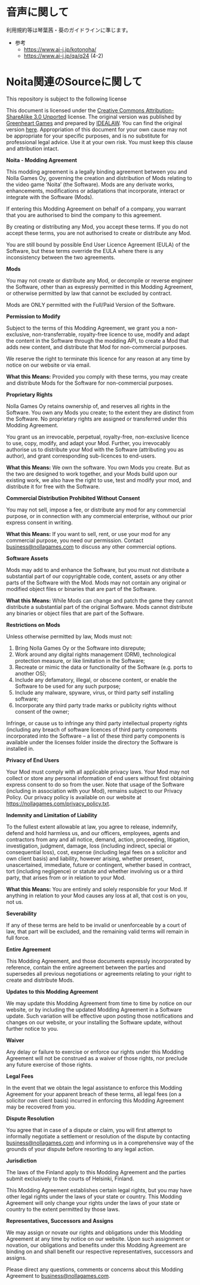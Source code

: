 # 音声に関して

利用規約等は琴葉茜・葵のガイドラインに準じます。

- 参考
  - https://www.ai-j.jp/kotonoha/
  - https://www.ai-j.jp/qa/q24 (4-2)

# Noita関連のSourceに関して

This repository is subject to the following license

This document is licensed under the [Creative Commons Attribution-ShareAlike 3.0 Unported](http://creativecommons.org/licenses/by-sa/3.0/) license. The original version was published by [Greenheart Games](http://www.greenheartgames.com/) and prepared by [IDEALAW](http://www.idealaw.com.au). You can find the original version [here](http://files.greenheartgames.com/legal/GDT-Moddingv100.rtf). Appropriation of this document for your own cause may not be appropriate for your specific purposes, and is no substitute for professional legal advice. Use it at your own risk. You must keep this clause and attribution intact.

**Noita - Modding Agreement**

This modding agreement is a legally binding agreement between you and Nolla Games Oy, governing the creation and distribution of Mods relating to the video game ‘Noita’ (the Software). Mods are any derivate works, enhancements, modifications or adaptations that incorporate, interact or integrate with the Software (Mods).

If entering this Modding Agreement on behalf of a company, you warrant that you are authorised to bind the company to this agreement.

By creating or distributing any Mod, you accept these terms. If you do not accept these terms, you are not authorised to create or distribute any Mod.

You are still bound by possible End User Licence Agreement (EULA) of the Software, but these terms override the EULA where there is any inconsistency between the two agreements.

**Mods**

You may not create or distribute any Mod, or decompile or reverse engineer the Software, other than as expressly permitted in this Modding Agreement, or otherwise permitted by law that cannot be excluded by contract.

Mods are ONLY permitted with the Full/Paid Version of the Software.

**Permission to Modify**

Subject to the terms of this Modding Agreement, we grant you a non-exclusive, non-transferrable, royalty-free licence to use, modify and adapt the content in the Software through the modding API, to create a Mod that adds new content, and distribute that Mod for non-commercial purposes.

We reserve the right to terminate this licence for any reason at any time by notice on our website or via email.

**What this Means:** Provided you comply with these terms, you may create and distribute Mods for the Software for non-commercial purposes.

**Proprietary Rights**

Nolla Games Oy retains ownership of, and reserves all rights in the Software. You own any Mods you create; to the extent they are distinct from the Software. No proprietary rights are assigned or transferred under this Modding Agreement.

You grant us an irrevocable, perpetual, royalty-free, non-exclusive licence to use, copy, modify, and adapt your Mod. Further, you irrevocably authorise us to distribute your Mod with the Software (attributing you as author), and grant corresponding sub-licences to end-users.

**What this Means:** We own the software. You own Mods you create. But as the two are designed to work together, and your Mods build upon our existing work, we also have the right to use, test and modify your mod, and distribute it for free with the Software.

**Commercial Distribution Prohibited Without Consent**

You may not sell, impose a fee, or distribute any mod for any commercial purpose, or in connection with any commercial enterprise, without our prior express consent in writing.

**What this Means:** If you want to sell, rent, or use your mod for any commercial purpose, you need our permission. Contact business@nollagames.com to discuss any other commercial options.

**Software Assets**

Mods may add to and enhance the Software, but you must not distribute a substantial part of our copyrightable code, content, assets or any other parts of the Software with the Mod. Mods may not contain any original or modified object files or binaries that are part of the Software.

**What this Means:** While Mods can change and patch the game they cannot distribute a substantial part of the original Software. Mods cannot distribute any binaries or object files that are part of the Software.

**Restrictions on Mods**

Unless otherwise permitted by law, Mods must not:

1) Bring Nolla Games Oy or the Software into disrepute;
1) Work around any digital rights management (DRM), technological protection measure,  or like limitation in the Software;
1) Recreate or mimic the data or functionality of the Software (e.g. ports to another OS);
1) Include any defamatory, illegal, or obscene content, or enable the Software to be used for any such purpose;
1) Include any malware, spyware, virus, or third party self installing software;
1) Incorporate any third party trade marks or publicity rights without consent of the owner;

Infringe, or cause us to infringe any third party intellectual property rights (including any breach of software licences of third party components incorporated into the Software – a list of these third party components is available under the licenses folder inside the directory the Software is installed in.

**Privacy of End Users**

Your Mod must comply with all applicable privacy laws. Your Mod may not collect or store any personal information of end users without first obtaining express consent to do so from the user. Note that usage of the Software (including in association with your Mod), remains subject to our Privacy Policy. Our privacy policy is available on our website at <https://nollagames.com/privacy_policy.txt>.

**Indemnity and Limitation of Liability**

To the fullest extent allowable at law, you agree to release, indemnify, defend and hold harmless us, and our officers, employees, agents and contractors from any and all notice, demand, action, proceeding, litigation, investigation, judgment, damage, loss (including indirect, special or consequential loss), cost, expense (including legal fees on a solicitor and own client basis) and liability, however arising, whether present, unascertained, immediate, future or contingent, whether based in contract, tort (including negligence) or statute and whether involving us or a third party, that arises from or in relation to your Mod.

**What this Means:** You are entirely and solely responsible for your Mod. If anything in relation to your Mod causes any loss at all, that cost is on you, not us.

**Severability**

If any of these terms are held to be invalid or unenforceable by a court of law, that part will be excluded, and the remaining valid terms will remain in full force.

**Entire Agreement**

This Modding Agreement, and those documents expressly incorporated by reference, contain the entire agreement between the parties and supersedes all previous negotiations or agreements relating to your right to create and distribute Mods.

**Updates to this Modding Agreement**

We may update this Modding Agreement from time to time by notice on our website, or by including the updated Modding Agreement in a Software update. Such variation will be effective upon posting those notifications and changes on our website, or your installing the Software update, without further notice to you.

**Waiver**

Any delay or failure to exercise or enforce our rights under this Modding Agreement will not be construed as a waiver of those rights, nor preclude any future exercise of those rights.

**Legal Fees**

In the event that we obtain the legal assistance to enforce this Modding Agreement for your apparent breach of these terms, all legal fees (on a solicitor own client basis) incurred in enforcing this Modding Agreement may be recovered from you.

**Dispute Resolution**

You agree that in case of a dispute or claim, you will first attempt to informally negotiate a settlement or resolution of the dispute by contacting [business@nollagames.com](mailto:legal@greenheartgames.com) and informing us in a comprehensive way of the grounds of your dispute before resorting to any legal action.

**Jurisdiction**

The laws of the Finland apply to this Modding Agreement and the parties submit exclusively to the courts of Helsinki, Finland.

This Modding Agreement establishes certain legal rights, but you may have other legal rights under the laws of your state or country. This Modding Agreement will only change your rights under the laws of your state or country to the extent permitted by those laws.

**Representatives, Successors and Assigns**

We may assign or novate our rights and obligations under this Modding Agreement at any time by notice on our website. Upon such assignment or novation, our obligations and benefits under this Modding Agreement are binding on and shall benefit our respective representatives, successors and assigns.

Please direct any questions, comments or concerns about this Modding Agreement to [business@nollagames.com](mailto:legal@greenheartgames.com).
